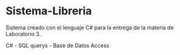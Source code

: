 # Sistema-Libreria

Sistema creado con el lenguaje C# para la entrega de la materia de Laboratorio 3.

C# - SQL querys - Base de Datos Access

